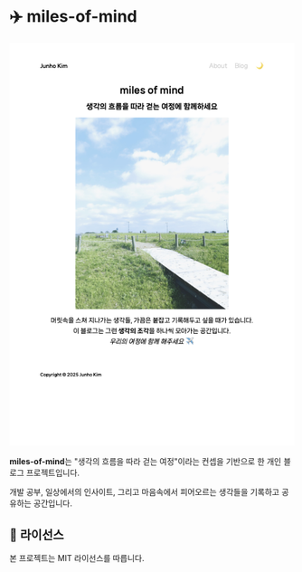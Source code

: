 # ✈️ miles-of-mind

<img src="./assets/readme-image.png">

**miles-of-mind**는 "생각의 흐름을 따라 걷는 여정"이라는 컨셉을 기반으로 한 개인 블로그 프로젝트입니다.  

개발 공부, 일상에서의 인사이트, 그리고 마음속에서 피어오르는 생각들을 기록하고 공유하는 공간입니다.

## 📜 라이선스

본 프로젝트는 MIT 라이선스를 따릅니다.